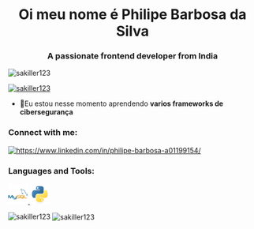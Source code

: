 <h1 align="center">Oi meu nome é Philipe Barbosa da Silva</h1>
<h3 align="center">A passionate frontend developer from India</h3>

<p align="left"> <img src="https://komarev.com/ghpvc/?username=sakiller123&label=Profile%20views&color=0e75b6&style=flat" alt="sakiller123" /> </p>

<p align="left"> <a href="https://github.com/ryo-ma/github-profile-trophy"><img src="https://github-profile-trophy.vercel.app/?username=sakiller123" alt="sakiller123" /></a> </p>

- 🌱Eu estou nesse momento aprendendo **varios frameworks de cibersegurança**

<h3 align="left">Connect with me:</h3>
<p align="left">
<a href="https://linkedin.com/in/https://www.linkedin.com/in/philipe-barbosa-a01199154/" target="blank"><img align="center" src="https://raw.githubusercontent.com/rahuldkjain/github-profile-readme-generator/master/src/images/icons/Social/linked-in-alt.svg" alt="https://www.linkedin.com/in/philipe-barbosa-a01199154/" height="30" width="40" /></a>
</p>

<h3 align="left">Languages and Tools:</h3>
<p align="left"> <a href="https://www.mysql.com/" target="_blank" rel="noreferrer"> <img src="https://raw.githubusercontent.com/devicons/devicon/master/icons/mysql/mysql-original-wordmark.svg" alt="mysql" width="40" height="40"/> </a> <a href="https://www.python.org" target="_blank" rel="noreferrer"> <img src="https://raw.githubusercontent.com/devicons/devicon/master/icons/python/python-original.svg" alt="python" width="40" height="40"/> </a> </p>

<p><img align="left" src="https://github-readme-stats.vercel.app/api/top-langs?username=sakiller123&show_icons=true&locale=en&layout=compact" alt="sakiller123" /></p>

<p>&nbsp;<img align="center" src="https://github-readme-stats.vercel.app/api?username=sakiller123&show_icons=true&locale=en" alt="sakiller123" /></p>

